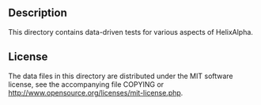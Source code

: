 Description
------------

This directory contains data-driven tests for various aspects of HelixAlpha.

License
--------

The data files in this directory are distributed under the MIT software
license, see the accompanying file COPYING or
http://www.opensource.org/licenses/mit-license.php.

